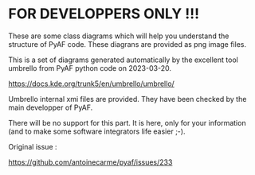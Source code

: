 # FOR DEVELOPPERS ONLY !!!

These are some class diagrams which will help you understand the structure of PyAF code. These diagrans are provided as png image files.

This is a set of diagrams generated automatically by the excellent tool umbrello from PyAF python code on 2023-03-20.

https://docs.kde.org/trunk5/en/umbrello/umbrello/

Umbrello internal xmi files are provided. They have been checked by the main developper of PyAF.

There will be no support for this part. It is here, only for your information (and to make some software integrators life easier ;-).


Original issue :

https://github.com/antoinecarme/pyaf/issues/233


